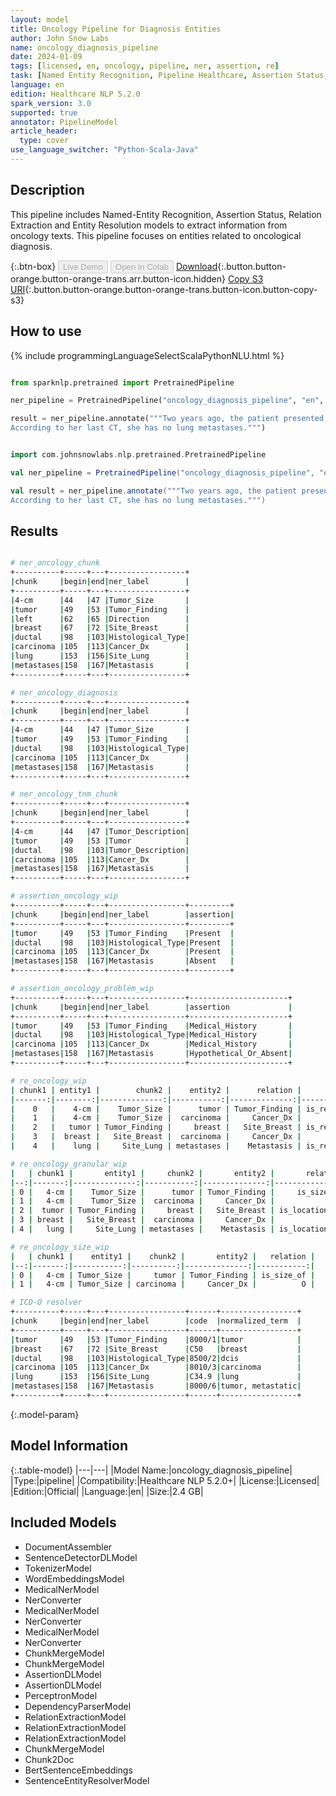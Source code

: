 ```yaml
---
layout: model
title: Oncology Pipeline for Diagnosis Entities
author: John Snow Labs
name: oncology_diagnosis_pipeline
date: 2024-01-09
tags: [licensed, en, oncology, pipeline, ner, assertion, re]
task: [Named Entity Recognition, Pipeline Healthcare, Assertion Status, Relation Extraction]
language: en
edition: Healthcare NLP 5.2.0
spark_version: 3.0
supported: true
annotator: PipelineModel
article_header:
  type: cover
use_language_switcher: "Python-Scala-Java"
---
```


## Description

This pipeline includes Named-Entity Recognition, Assertion Status, Relation Extraction and Entity Resolution models to extract information from oncology texts. This pipeline focuses on entities related to oncological diagnosis.

{:.btn-box}
<button class="button button-orange" disabled>Live Demo</button>
<button class="button button-orange" disabled>Open in Colab</button>
[Download](https://s3.amazonaws.com/auxdata.johnsnowlabs.com/clinical/models/oncology_diagnosis_pipeline_en_5.2.0_3.0_1704801716208.zip){:.button.button-orange.button-orange-trans.arr.button-icon.hidden}
[Copy S3 URI](s3://auxdata.johnsnowlabs.com/clinical/models/oncology_diagnosis_pipeline_en_5.2.0_3.0_1704801716208.zip){:.button.button-orange.button-orange-trans.button-icon.button-copy-s3}

## How to use



<div class="tabs-box" markdown="1">
{% include programmingLanguageSelectScalaPythonNLU.html %}
  
```python

from sparknlp.pretrained import PretrainedPipeline

ner_pipeline = PretrainedPipeline("oncology_diagnosis_pipeline", "en", "clinical/models")

result = ner_pipeline.annotate("""Two years ago, the patient presented with a 4-cm tumor in her left breast. She was diagnosed with ductal carcinoma.
According to her last CT, she has no lung metastases.""")

```
```scala

import com.johnsnowlabs.nlp.pretrained.PretrainedPipeline

val ner_pipeline = PretrainedPipeline("oncology_diagnosis_pipeline", "en", "clinical/models")

val result = ner_pipeline.annotate("""Two years ago, the patient presented with a 4-cm tumor in her left breast. She was diagnosed with ductal carcinoma.
According to her last CT, she has no lung metastases.""")

```
</div>

## Results

```bash

# ner_oncology_chunk
+----------+-----+---+-----------------+
|chunk     |begin|end|ner_label        |
+----------+-----+---+-----------------+
|4-cm      |44   |47 |Tumor_Size       |
|tumor     |49   |53 |Tumor_Finding    |
|left      |62   |65 |Direction        |
|breast    |67   |72 |Site_Breast      |
|ductal    |98   |103|Histological_Type|
|carcinoma |105  |113|Cancer_Dx        |
|lung      |153  |156|Site_Lung        |
|metastases|158  |167|Metastasis       |
+----------+-----+---+-----------------+

# ner_oncology_diagnosis
+----------+-----+---+-----------------+
|chunk     |begin|end|ner_label        |
+----------+-----+---+-----------------+
|4-cm      |44   |47 |Tumor_Size       |
|tumor     |49   |53 |Tumor_Finding    |
|ductal    |98   |103|Histological_Type|
|carcinoma |105  |113|Cancer_Dx        |
|metastases|158  |167|Metastasis       |
+----------+-----+---+-----------------+

# ner_oncology_tnm_chunk
+----------+-----+---+-----------------+
|chunk     |begin|end|ner_label        |
+----------+-----+---+-----------------+
|4-cm      |44   |47 |Tumor_Description|
|tumor     |49   |53 |Tumor            |
|ductal    |98   |103|Tumor_Description|
|carcinoma |105  |113|Cancer_Dx        |
|metastases|158  |167|Metastasis       |
+----------+-----+---+-----------------+

# assertion_oncology_wip
+----------+-----+---+-----------------+---------+
|chunk     |begin|end|ner_label        |assertion|
+----------+-----+---+-----------------+---------+
|tumor     |49   |53 |Tumor_Finding    |Present  |
|ductal    |98   |103|Histological_Type|Present  |
|carcinoma |105  |113|Cancer_Dx        |Present  |
|metastases|158  |167|Metastasis       |Absent   |
+----------+-----+---+-----------------+---------+

# assertion_oncology_problem_wip
+----------+-----+---+-----------------+----------------------+
|chunk     |begin|end|ner_label        |assertion             |
+----------+-----+---+-----------------+----------------------+
|tumor     |49   |53 |Tumor_Finding    |Medical_History       |
|ductal    |98   |103|Histological_Type|Medical_History       |
|carcinoma |105  |113|Cancer_Dx        |Medical_History       |
|metastases|158  |167|Metastasis       |Hypothetical_Or_Absent|
+----------+-----+---+-----------------+----------------------+

# re_oncology_wip
| chunk1 | entity1 |        chunk2 |    entity2 |      relation |               |
|-------:|--------:|--------------:|-----------:|--------------:|---------------|
|    0   |    4-cm |    Tumor_Size |      tumor | Tumor_Finding | is_related_to |
|    1   |    4-cm |    Tumor_Size |  carcinoma |     Cancer_Dx |             O |
|    2   |   tumor | Tumor_Finding |     breast |   Site_Breast | is_related_to |
|    3   |  breast |   Site_Breast |  carcinoma |     Cancer_Dx |             O |
|    4   |    lung |     Site_Lung | metastases |    Metastasis | is_related_to |

# re_oncology_granular_wip
|   | chunk1 |       entity1 |     chunk2 |       entity2 |       relation |
|--:|-------:|--------------:|-----------:|--------------:|---------------:|
| 0 |   4-cm |    Tumor_Size |      tumor | Tumor_Finding |     is_size_of |
| 1 |   4-cm |    Tumor_Size |  carcinoma |     Cancer_Dx |              O |
| 2 |  tumor | Tumor_Finding |     breast |   Site_Breast | is_location_of |
| 3 | breast |   Site_Breast |  carcinoma |     Cancer_Dx |              O |
| 4 |   lung |     Site_Lung | metastases |    Metastasis | is_location_of |

# re_oncology_size_wip
|   | chunk1 |    entity1 |    chunk2 |       entity2 |   relation |
|--:|-------:|-----------:|----------:|--------------:|-----------:|
| 0 |   4-cm | Tumor_Size |     tumor | Tumor_Finding | is_size_of |
| 1 |   4-cm | Tumor_Size | carcinoma |     Cancer_Dx |          O |

# ICD-O resolver
+----------+-----+---+-----------------+------+-----------------+
|chunk     |begin|end|ner_label        |code  |normalized_term  |
+----------+-----+---+-----------------+------+-----------------+
|tumor     |49   |53 |Tumor_Finding    |8000/1|tumor            |
|breast    |67   |72 |Site_Breast      |C50   |breast           |
|ductal    |98   |103|Histological_Type|8500/2|dcis             |
|carcinoma |105  |113|Cancer_Dx        |8010/3|carcinoma        |
|lung      |153  |156|Site_Lung        |C34.9 |lung             |
|metastases|158  |167|Metastasis       |8000/6|tumor, metastatic|
+----------+-----+---+-----------------+------+-----------------+

```

{:.model-param}
## Model Information

{:.table-model}
|---|---|
|Model Name:|oncology_diagnosis_pipeline|
|Type:|pipeline|
|Compatibility:|Healthcare NLP 5.2.0+|
|License:|Licensed|
|Edition:|Official|
|Language:|en|
|Size:|2.4 GB|

## Included Models

- DocumentAssembler
- SentenceDetectorDLModel
- TokenizerModel
- WordEmbeddingsModel
- MedicalNerModel
- NerConverter
- MedicalNerModel
- NerConverter
- MedicalNerModel
- NerConverter
- ChunkMergeModel
- ChunkMergeModel
- AssertionDLModel
- AssertionDLModel
- PerceptronModel
- DependencyParserModel
- RelationExtractionModel
- RelationExtractionModel
- RelationExtractionModel
- ChunkMergeModel
- Chunk2Doc
- BertSentenceEmbeddings
- SentenceEntityResolverModel
